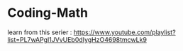 # Coding-Math
learn from this serier : https://www.youtube.com/playlist?list=PL7wAPgl1JVvUEb0dIygHzO4698tmcwLk9
